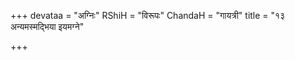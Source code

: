 +++
devataa = "अग्निः"
RShiH = "विरूपः"
ChandaH = "गायत्री"
title = "१३ अन्यमस्मद्भिया इयमग्ने"

+++
